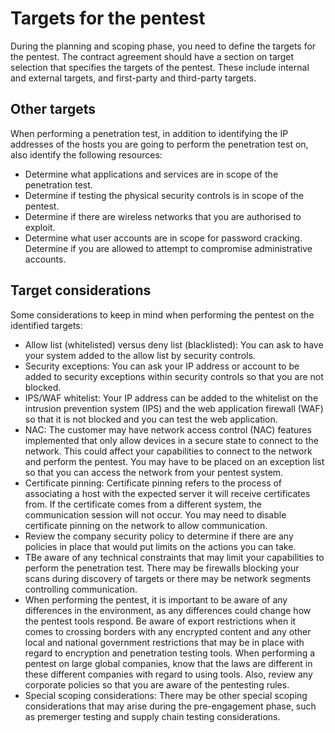 # Targets for the pentest

During the planning and scoping phase, you need to define the targets for the
pentest. The contract agreement should have a section on target selection
that specifies the targets of the pentest. These include internal and external targets, and first-party and third-party 
targets.

## Other targets

When performing a penetration test, in addition to identifying the IP addresses of
the hosts you are going to perform the penetration test on, also identify the following resources:
* Determine what applications and services are in scope of the
penetration test. 
* Determine if testing the physical security controls is in scope of the pentest. 
* Determine if there are wireless networks that you are authorised to exploit. 
* Determine what user accounts are in scope for password cracking. Determine if you are allowed to attempt to 
compromise administrative accounts.

## Target considerations
Some considerations to keep in mind when performing the pentest on the
identified targets:

* Allow list (whitelisted) versus deny list (blacklisted): You
can ask to have your system added to the allow list by security controls.
* Security exceptions: You can ask your IP address or account to be added to 
security exceptions within security controls so that you are not blocked.
* IPS/WAF whitelist: Your IP address can be added to the whitelist on
the intrusion prevention system (IPS) and the web application firewall (WAF)
so that it is not blocked and you can test the web application.
* NAC: The customer may have network access control (NAC) features implemented that only allow 
devices in a secure state to connect to the network. This could affect your capabilities to 
connect to the network and perform the pentest. You may have to be placed on an exception list 
so that you can access the network from your pentest system.
* Certificate pinning: Certificate pinning refers to the process of associating a
host with the expected server it will receive certificates from. If the certificate
comes from a different system, the communication session will not occur. You
may need to disable certificate pinning on the network to allow
communication.
* Review the company security policy to
determine if there are any policies in place that would put limits on the actions
you can take.
* TBe aware of any technical constraints that may limit
your capabilities to perform the penetration test. There may be
firewalls blocking your scans during discovery of targets or there may be
network segments controlling communication.
* When performing the pentest, it is important to be aware of any differences in the environment, 
as any differences could change how the pentest tools respond. Be aware of export
restrictions when it comes to crossing borders with any encrypted content
and any other local and national government restrictions that may be in place
with regard to encryption and penetration testing tools. When performing a
pentest on large global companies, know that the laws are different in these
different companies with regard to using tools. Also, review any
corporate policies so that you are aware of the pentesting rules.
* Special scoping considerations: There may be other special scoping
considerations that may arise during the pre-engagement phase, such as
premerger testing and supply chain testing considerations. 